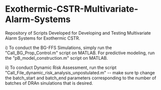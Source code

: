# Exothermic-CSTR-Multivariate-Alarm-Systems
Repository of Scripts Developed for Developing and Testing Multivariate Alarm Systems for Exothermic CSTR.

i) To conduct the BG-FFS Simulations, simply run the "Call_BG_Prop_Control.m" script on MATLAB. For predictive modeling, run the "pB_model_construction.m" script on MATLAB.

ii) To conduct Dynamic Risk Assessment, run the script "Call_File_dynamic_risk_analysis_unpostulated.m" -- make sure tp change the batch_start and batch_end parameters corresponding to the number of batches of DRAn sinulations that is desired.

